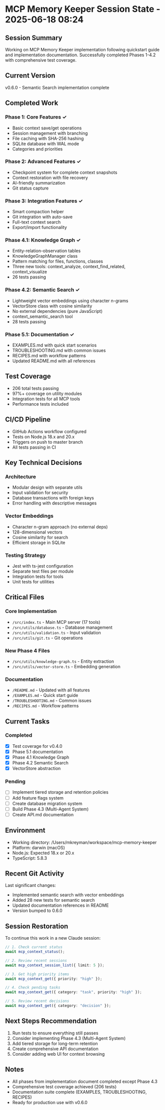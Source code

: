 # MCP Memory Keeper Session State - 2025-06-18 08:24

## Session Summary
Working on MCP Memory Keeper implementation following quickstart guide and implementation documentation. Successfully completed Phases 1-4.2 with comprehensive test coverage.

## Current Version
v0.6.0 - Semantic Search implementation complete

## Completed Work

### Phase 1: Core Features ✓
- Basic context save/get operations
- Session management with branching
- File caching with SHA-256 hashing
- SQLite database with WAL mode
- Categories and priorities

### Phase 2: Advanced Features ✓
- Checkpoint system for complete context snapshots
- Context restoration with file recovery
- AI-friendly summarization
- Git status capture

### Phase 3: Integration Features ✓
- Smart compaction helper
- Git integration with auto-save
- Full-text context search
- Export/import functionality

### Phase 4.1: Knowledge Graph ✓
- Entity-relation-observation tables
- KnowledgeGraphManager class
- Pattern matching for files, functions, classes
- Three new tools: context_analyze, context_find_related, context_visualize
- 26 tests passing

### Phase 4.2: Semantic Search ✓
- Lightweight vector embeddings using character n-grams
- VectorStore class with cosine similarity
- No external dependencies (pure JavaScript)
- context_semantic_search tool
- 28 tests passing

### Phase 5.1: Documentation ✓
- EXAMPLES.md with quick start scenarios
- TROUBLESHOOTING.md with common issues
- RECIPES.md with workflow patterns
- Updated README.md with all references

## Test Coverage
- 206 total tests passing
- 97%+ coverage on utility modules
- Integration tests for all MCP tools
- Performance tests included

## CI/CD Pipeline
- GitHub Actions workflow configured
- Tests on Node.js 18.x and 20.x
- Triggers on push to master branch
- All tests passing in CI

## Key Technical Decisions

### Architecture
- Modular design with separate utils
- Input validation for security
- Database transactions with foreign keys
- Error handling with descriptive messages

### Vector Embeddings
- Character n-gram approach (no external deps)
- 128-dimensional vectors
- Cosine similarity for search
- Efficient storage in SQLite

### Testing Strategy
- Jest with ts-jest configuration
- Separate test files per module
- Integration tests for tools
- Unit tests for utilities

## Critical Files

### Core Implementation
- `/src/index.ts` - Main MCP server (17 tools)
- `/src/utils/database.ts` - Database management
- `/src/utils/validation.ts` - Input validation
- `/src/utils/git.ts` - Git operations

### New Phase 4 Files
- `/src/utils/knowledge-graph.ts` - Entity extraction
- `/src/utils/vector-store.ts` - Embedding generation

### Documentation
- `/README.md` - Updated with all features
- `/EXAMPLES.md` - Quick start guide
- `/TROUBLESHOOTING.md` - Common issues
- `/RECIPES.md` - Workflow patterns

## Current Tasks

### Completed
- [x] Test coverage for v0.4.0
- [x] Phase 5.1 documentation
- [x] Phase 4.1 Knowledge Graph
- [x] Phase 4.2 Semantic Search
- [x] VectorStore abstraction

### Pending
- [ ] Implement tiered storage and retention policies
- [ ] Add feature flags system
- [ ] Create database migration system
- [ ] Build Phase 4.3 (Multi-Agent System)
- [ ] Create API.md documentation

## Environment
- Working directory: /Users/mkreyman/workspace/mcp-memory-keeper
- Platform: darwin (macOS)
- Node.js: Expected 18.x or 20.x
- TypeScript: 5.8.3

## Recent Git Activity
Last significant changes:
- Implemented semantic search with vector embeddings
- Added 28 new tests for semantic search
- Updated documentation references in README
- Version bumped to 0.6.0

## Session Restoration
To continue this work in a new Claude session:

```typescript
// 1. Check current status
await mcp_context_status();

// 2. Review recent sessions
await mcp_context_session_list({ limit: 5 });

// 3. Get high priority items
await mcp_context_get({ priority: "high" });

// 4. Check pending tasks
await mcp_context_get({ category: "task", priority: "high" });

// 5. Review recent decisions
await mcp_context_get({ category: "decision" });
```

## Next Steps Recommendation
1. Run tests to ensure everything still passes
2. Consider implementing Phase 4.3 (Multi-Agent System)
3. Add tiered storage for long-term retention
4. Create comprehensive API documentation
5. Consider adding web UI for context browsing

## Notes
- All phases from implementation document completed except Phase 4.3
- Comprehensive test coverage achieved (206 tests)
- Documentation suite complete (EXAMPLES, TROUBLESHOOTING, RECIPES)
- Ready for production use with v0.6.0
